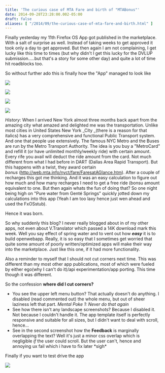 ```yaml
---
title: 'The curious case of MTA Fare and birth of "MTABonus"'
date: 2014-09-28T23:28:00.002-05:00
draft: false
aliases: [ "/2014/09/the-curious-case-of-mta-fare-and-birth.html" ]
---
```


Finally yesterday my 11th Firefox OS App got published in the marketplace. With a salt of surprise as well. Instead of taking weeks to get approved it took only a day to get approved. But then again I am not complaining, I get lucky like this time to times (but why didn't I get this lucky for the DVLUP submission.....but that's a story for some other day) and quite a lot of time hit roadblocks too.

  

So without further ado this is finally how the "App" managed to look like

  

![](http://2.bp.blogspot.com/-lRIpR9IZML8/VCjRg2XC3nI/AAAAAAAAUSc/KTAB4OBQAsE/s1600/1.png)

![](http://3.bp.blogspot.com/-OV6pMMV-Xr8/VCjRg1u82GI/AAAAAAAAUSk/y98-NibT5Rw/s1600/2.png)

![](http://2.bp.blogspot.com/-2iMpBEIZGiE/VCjRg6_IYeI/AAAAAAAAUSg/DZqm9Wm-oHg/s1600/3.png)

![](http://4.bp.blogspot.com/-obZm0nXz8E0/VCjRhAT8rjI/AAAAAAAAUSo/P5Ji_GGWPOo/s1600/4.png)

  

_History_: When I arrived New York almost three months back apart from the amazing city what amazed and delighted me was the transportation. Unlike most cities in United States New York _City _(there is a reason for that italics) has a very comprehensive and functional Public Transport system. And one that people use extensively. The famous NYC Metro and the Buses are run by the Metro Transport Authority. The idea is you buy a "MetroCard" and refill it (or have unlimited monthly/weekly ride) with certain amount. Every rife you avail will deduct the ride amount from the card. Not much different from what I had before in DART (Dallas Area Rapid Transport). But this happens with a twist, they award certain _bonus_ (http://web.mta.info/nyct/fare/FaresatAGlance.htm). After a couple of recharges this got me thinking. And it was an easy calculation to figure out how much and how many recharges I need to get a free ride (bonsu amount equivalent to one. But then again whats the fun of doing that? So one night being high on "Pure water from Genté Springs" quickly jotted down my calculations into this app (Yeah I am too laxy hence just wen ahead and used the FxOSstub).

  

Hence it was born.

So why suddenly this blog? I never really blogged about in of my other apps, not even about V.Translator which passed a 14K download mark this week. Well you say effect of spring water and to vent out how **_easy_** it is to build openwebapp. Really, it is so easy that I sometimes get worried that quite some amount of poorly written/optimized apps will make their way into the marketplace. Just like this one, if it had more functionality.

Also a reminder to myself that I should not cut corners next time. This was different than my most other app publications, most of which were fueled by either ego(why I can't do it)/api experimentation/app porting. This time though it was different.

  

So the confession **where did I cut corners?**

*   You see the upper left menu button? That actually doesn't do anything. I disabled (read commented out) the whole menu, but out of sheer laziness left that part. _Mental Poke 1: Never do that again_
*   See how there isn't any landscape screenshots? Because I disabled it. Not because I couldn't handle it. The app template itself is perfectly responsive and suitable for all sizes, but I didn't want to deal with scroll, hence...
*   See in the second screenshot how the **Feedback** is marginally overlapping the text? Well it's just a minor css overlap which is negligible _if_ the user could scroll. But the user can't, hence and annoying ux fail which i have to fix later \*sigh\*

Finally if you want to test drive the app

  

[![](https://marketplace.cdn.mozilla.net/media/img/mkt/badges/firefox-marketplace_badge-grey_129_45.png?b=839f3aa-5421ba55)](https://marketplace.firefox.com/app/mtabonus-calculator/)